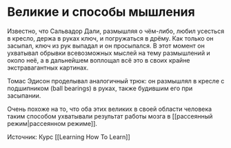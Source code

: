 # Великие и способы мышления
Известно, что Сальвадор Дали, размышляя о чём-либо, любил усесться в кресло, держа в руках ключ, и погружаться в дрёму. Как только он засыпал, ключ из рук выпадал и он просыпался. В этот момент он ухватывал обрывки всевозможных мыслей на тему размышлений и около неё, а в дальнейшем воплощал всё это в своих крайне экстравагантных картинах.

Томас Эдисон проделывал аналогичный трюк: он размышлял в кресле с подшипником (ball bearings) в руках, также будившим его при засыпании.

Очень похоже на то, что оба этих великих в своей области человека таким способом ухватывали результат работы мозга в [[рассеянный режим|рассеянном режиме]].


Источник: Курс [[Learning How To Learn]]
